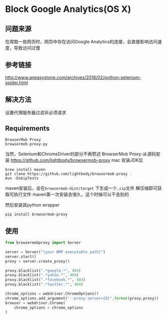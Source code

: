 # Block Google Analytics(OS X)
## 问题来源
在爬取一些网页时，网页中存在访问Google Analytics的连接，会直接影响访问速度，导致访问过慢
## 参考链接
http://www.aneasystone.com/archives/2018/02/python-selenium-spider.html

## 解决方法
设置代理服务器过滤非必须请求

## Requirements
```shell
BrowserMob Proxy
browsermob-proxy-py 
```
当然，Selenium和ChromeDriver的部分不再赘述
BrowserMob Proxy-从源码安装
https://github.com/lightbody/browsermob-proxy
mac 安装JDK后
```shell
brew install maven
git clone https://github.com/lightbody/browsermob-proxy .
mvn -DskipTests
```
maven安装后，会在`browsermob-dist/target` 下生成一个`.zip`文件
解压缩即可获取可执行文件
maven第一次安装会很久，这个时候可以干会别的

然后安装其python wrapper
```shell
pip install browsermob-proxy
```

## 使用
```python
from browsermobproxy import Server
 
server = Server("[your BMP executable path]")
server.start()
proxy = server.create_proxy()
 
proxy.blacklist(".*google.*", 404)
proxy.blacklist(".*yahoo.*", 404)
proxy.blacklist(".*facebook.*", 404)
proxy.blacklist(".*twitter.*", 404)
 
chrome_options = webdriver.ChromeOptions()
chrome_options.add_argument("--proxy-server={0}".format(proxy.proxy))
browser = webdriver.Chrome(
    chrome_options = chrome_options
)
```

